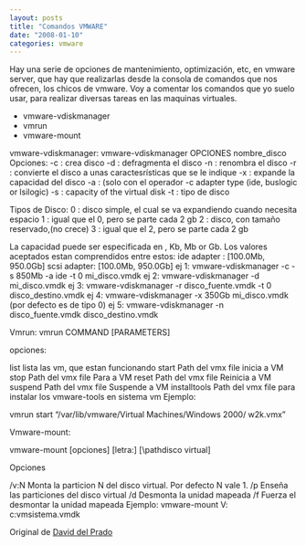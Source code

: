 ```yaml
---
layout: posts
title: "Comandos VMWARE"
date: "2008-01-10"
categories: vmware
---
```


Hay una serie de opciones de mantenimiento, optimización, etc, en vmware server, que hay que realizarlas desde la consola de comandos que nos ofrecen, los chicos de vmware. Voy a comentar los comandos que yo suelo usar, para realizar diversas tareas en las maquinas virtuales.

- vmware-vdiskmanager
- vmrun
- vmware-mount

vmware-vdiskmanager: vmware-vdiskmanager OPCIONES nombre\_disco Opciones: -c : crea disco -d : defragmenta el disco -n : renombra el disco -r : convierte el disco a unas caractesrísticas que se le indique -x : expande la capacidad del disco -a : (solo con el operador -c adapter type (ide, buslogic or lsilogic) -s : capacity of the virtual disk -t : tipo de disco

Tipos de Disco: 0 : disco simple, el cual se va expandiendo cuando necesita espacio 1 : igual que el 0, pero se parte cada 2 gb 2 : disco, con tamaño reservado,(no crece) 3 : igual que el 2, pero se parte cada 2 gb

La capacidad puede ser especificada en , Kb, Mb or Gb. Los valores aceptados estan comprendidos entre estos: ide adapter : \[100.0Mb, 950.0Gb\] scsi adapter: \[100.0Mb, 950.0Gb\] ej 1: vmware-vdiskmanager -c -s 850Mb -a ide -t 0 mi\_disco.vmdk ej 2: vmware-vdiskmanager -d mi\_disco.vmdk ej 3: vmware-vdiskmanager -r disco\_fuente.vmdk -t 0 disco\_destino.vmdk ej 4: vmware-vdiskmanager -x 350Gb mi\_disco.vmdk (por defecto es de tipo 0) ej 5: vmware-vdiskmanager -n disco\_fuente.vmdk disco\_destino.vmdk

Vmrun: vmrun COMMAND \[PARAMETERS\]

opciones:

list lista las vm, que estan funcionando start Path del vmx file inicia a VM stop Path del vmx file Para a VM reset Path del vmx file Reinicia a VM suspend Path del vmx file Suspende a VM installtools Path del vmx file para instalar los vmware-tools en sistema vm Ejemplo:

vmrun start “/var/lib/vmware/Virtual Machines/Windows 2000/ w2k.vmx”

Vmware-mount:

vmware-mount \[opciones\] \[letra:\] \[\\pathdisco virtual\]

Opciones

/v:N Monta la particion N del disco virtual. Por defecto N vale 1. /p Enseña las particiones del disco virtual /d Desmonta la unidad mapeada /f Fuerza el desmontar la unidad mapeada Ejemplo: vmware-mount V: c:vmsistema.vmdk

Original de [David del Prado](https://daviddelprado.blogspot.com/2007/05/comandos-vmware.html)

